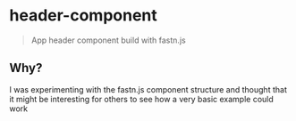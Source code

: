 # header-component
> App header component build with fastn.js

## Why?

I was experimenting with the fastn.js component structure and thought that it might be interesting for others to see how a very basic example could work
